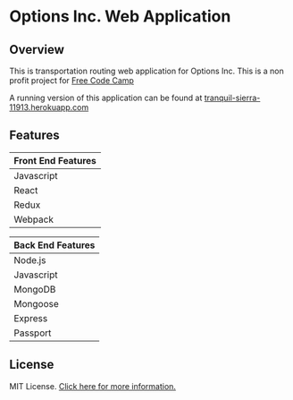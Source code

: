 # Options Inc. Web Application

## Overview

This is transportation routing web application for Options Inc.  This is a non profit project for [Free Code Camp](http://www.freecodecamp.com)

A running version of this application can be found at [tranquil-sierra-11913.herokuapp.com](tranquil-sierra-11913.herokuapp.com)

## Features

| Front End Features 
|:---------    
| Javascript
| React    
| Redux
| Webpack  

| Back End Features 
|:---------   
| Node.js     
| Javascript    
| MongoDB           
| Mongoose 
| Express      
| Passport         

## License

MIT License. [Click here for more information.](LICENSE.md)
